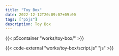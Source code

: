 ```yaml
---
title: "Toy Box"
date: 2022-12-12T20:09:07+09:00
tags: ["p5js"]
description: Toy Box
---
```



{{< p5container "works/toy-box/" >}}

{{< code-external "works/toy-box/script.js" "js" >}}

